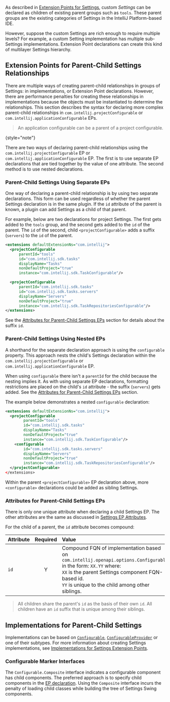 [//]: # (title: Custom Settings Groups)

<!-- Copyright 2000-2022 JetBrains s.r.o. and other contributors. Use of this source code is governed by the Apache 2.0 license that can be found in the LICENSE file. -->

As described in [Extension Points for Settings](settings_guide.md#extension-points-for-settings), custom _Settings_ can be declared as children of existing parent groups such as `tools`.
These parent groups are the existing categories of Settings in the IntelliJ Platform-based IDE.

However, suppose the custom Settings are rich enough to require multiple levels?
For example, a custom Setting implementation has multiple sub-Settings implementations.
Extension Point declarations can create this kind of multilayer Settings hierarchy.

## Extension Points for Parent-Child Settings Relationships

There are multiple ways of creating parent-child relationships in groups of Settings: in implementations, or Extension Point declarations.
However, there are performance penalties for creating these relationships in implementations because the objects must be instantiated to determine the relationships.
This section describes the syntax for declaring more complex parent-child relationships in `com.intellij.projectConfigurable` or `com.intellij.applicationConfigurable` EPs.

> An application configurable can be a parent of a project configurable.
>
{style="note"}

There are two ways of declaring parent-child relationships using the `com.intellij.projectConfigurable` EP or `com.intellij.applicationConfigurable` EP.
The first is to use separate EP declarations that are tied together by the value of one attribute.
The second method is to use nested declarations.

### Parent-Child Settings Using Separate EPs

One way of declaring a parent-child relationship is by using two separate declarations.
This form can be used regardless of whether the parent Settings declaration is in the same plugin.
If the `id` attribute of the parent is known, a plugin can add Settings as a child of that parent.

For example, below are two declarations for project Settings.
The first gets added to the `tools` group, and the second gets added to the `id` of the parent.
The `id` of the second, child `<projectConfigurable>` adds a suffix (`servers`) to the `id` of the parent.

```xml
<extensions defaultExtensionNs="com.intellij">
  <projectConfigurable
      parentId="tools"
      id="com.intellij.sdk.tasks"
      displayName="Tasks"
      nonDefaultProject="true"
      instance="com.intellij.sdk.TaskConfigurable"/>

  <projectConfigurable
      parentId="com.intellij.sdk.tasks"
      id="com.intellij.sdk.tasks.servers"
      displayName="Servers"
      nonDefaultProject="true"
      instance="com.intellij.sdk.TaskRepositoriesConfigurable"/>
</extensions>
```

See the [Attributes for Parent-Child Settings EPs](#attributes-for-parent-child-settings-eps) section for details about the suffix `id`.

### Parent-Child Settings Using Nested EPs

A shorthand for the separate declaration approach is using the `configurable` property.
This approach nests the child's Settings declaration within the `com.intellij.projectConfigurable` or `com.intellij.applicationConfigurable` EP.

When using `configurable` there isn't a `parentId` for the child because the nesting implies it.
As with using separate EP declarations, formatting restrictions are placed on the child's `id` attribute - the suffix (`servers`) gets added.
See the [Attributes for Parent-Child Settings EPs](#attributes-for-parent-child-settings-eps) section.

The example below demonstrates a nested `configurable` declaration:

```xml
<extensions defaultExtensionNs="com.intellij">
  <projectConfigurable
        parentId="tools"
        id="com.intellij.sdk.tasks"
        displayName="Tasks"
        nonDefaultProject="true"
        instance="com.intellij.sdk.TaskConfigurable"/>
    <configurable
        id="com.intellij.sdk.tasks.servers"
        displayName="Servers"
        nonDefaultProject="true"
        instance="com.intellij.sdk.TaskRepositoriesConfigurable"/>
  </projectConfigurable>
</extensions>
```

Within the parent `<projectConfigurable>` EP declaration above, more `<configurable>` declarations could be added as sibling Settings.

### Attributes for Parent-Child Settings EPs

There is only one unique attribute when declaring a child Settings EP.
The other attributes are the same as discussed in [Settings EP Attributes](settings_guide.md#settings-declaration-attributes).

For the child of a parent, the `id` attribute becomes compound:

| Attribute | Required | Value                                                                                                                                                                                                                         |
|:----------|:--------:|:------------------------------------------------------------------------------------------------------------------------------------------------------------------------------------------------------------------------------|
| `id`      |    Y     | Compound FQN of implementation based on `com.intellij.openapi.options.Configurable` in the form: `XX.YY` where:<br/>`XX` is the parent Settings component FQN-based id.<br/>`YY` is unique to the child among other siblings. |

> All children share the parent's `id` as the basis of their own `id`.
> All children have an `id` suffix that is unique among their siblings.
>

## Implementations for Parent-Child Settings

Implementations can be based on [`Configurable`](%gh-ic%/platform/ide-core/src/com/intellij/openapi/options/Configurable.java), [`ConfigurableProvider`](%gh-ic%/platform/ide-core/src/com/intellij/openapi/options/ConfigurableProvider.java) or one of their subtypes.
For more information about creating Settings implementations, see [Implementations for Settings Extension Points](settings_guide.md#implementations-for-settings-extension-points).

### Configurable Marker Interfaces

The `Configurable.Composite` interface indicates a configurable component has child components.
The preferred approach is to specify child components in the [EP declaration](#extension-points-for-parent-child-settings-relationships).
Using the `Composite` interface incurs the penalty of loading child classes while building the tree of Settings Swing components.
